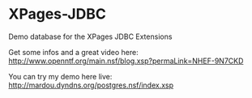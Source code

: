 XPages-JDBC
===========

Demo database for the XPages JDBC Extensions

Get some infos and a great video here: http://www.openntf.org/main.nsf/blog.xsp?permaLink=NHEF-9N7CKD

You can try my demo here live: http://mardou.dyndns.org/postgres.nsf/index.xsp
